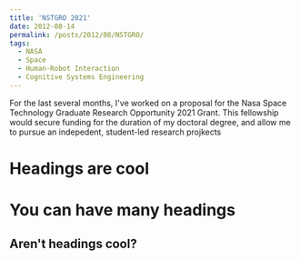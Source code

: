 ```yaml
---
title: 'NSTGRO 2021'
date: 2012-08-14
permalink: /posts/2012/08/NSTGRO/
tags:
  - NASA
  - Space
  - Human-Robot Interaction
  - Cognitive Systems Engineering
---
```


For the last several months, I've worked on a proposal for the Nasa Space Technology Graduate Research Opportunity 2021 Grant. This fellowship would secure funding for the duration of my doctoral degree, and allow me to pursue an indepedent, student-led research projkects

Headings are cool
======

You can have many headings
======

Aren't headings cool?
------

